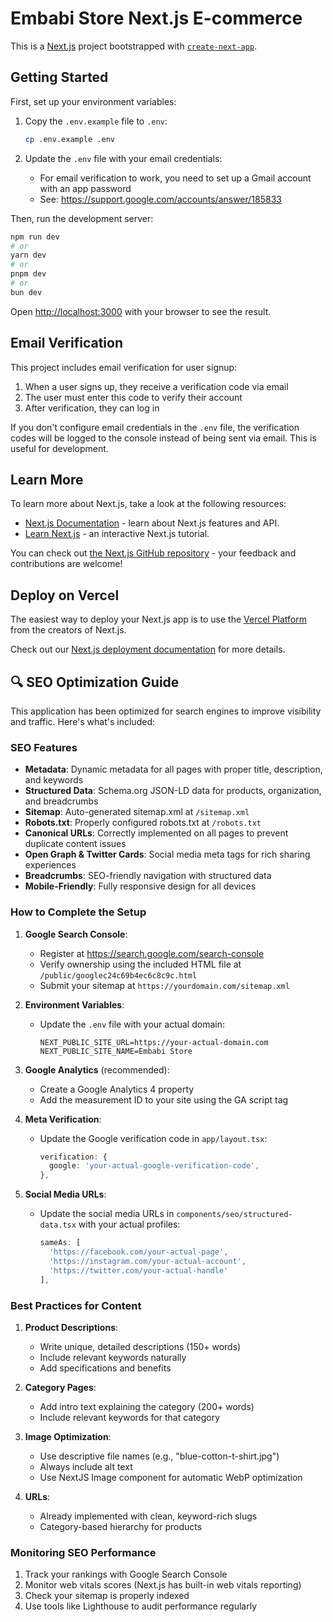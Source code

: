 # Embabi Store Next.js E-commerce

This is a [Next.js](https://nextjs.org) project bootstrapped with [`create-next-app`](https://nextjs.org/docs/app/api-reference/cli/create-next-app).

## Getting Started

First, set up your environment variables:

1. Copy the `.env.example` file to `.env`:
   ```bash
   cp .env.example .env
   ```

2. Update the `.env` file with your email credentials:
   - For email verification to work, you need to set up a Gmail account with an app password
   - See: https://support.google.com/accounts/answer/185833

Then, run the development server:

```bash
npm run dev
# or
yarn dev
# or
pnpm dev
# or
bun dev
```

Open [http://localhost:3000](http://localhost:3000) with your browser to see the result.

## Email Verification

This project includes email verification for user signup:

1. When a user signs up, they receive a verification code via email
2. The user must enter this code to verify their account
3. After verification, they can log in

If you don't configure email credentials in the `.env` file, the verification codes will be logged to the console instead of being sent via email. This is useful for development.

## Learn More

To learn more about Next.js, take a look at the following resources:

- [Next.js Documentation](https://nextjs.org/docs) - learn about Next.js features and API.
- [Learn Next.js](https://nextjs.org/learn) - an interactive Next.js tutorial.

You can check out [the Next.js GitHub repository](https://github.com/vercel/next.js) - your feedback and contributions are welcome!

## Deploy on Vercel

The easiest way to deploy your Next.js app is to use the [Vercel Platform](https://vercel.com/new?utm_medium=default-template&filter=next.js&utm_source=create-next-app&utm_campaign=create-next-app-readme) from the creators of Next.js.

Check out our [Next.js deployment documentation](https://nextjs.org/docs/app/building-your-application/deploying) for more details.

## 🔍 SEO Optimization Guide

This application has been optimized for search engines to improve visibility and traffic. Here's what's included:

### SEO Features
- **Metadata**: Dynamic metadata for all pages with proper title, description, and keywords
- **Structured Data**: Schema.org JSON-LD data for products, organization, and breadcrumbs
- **Sitemap**: Auto-generated sitemap.xml at `/sitemap.xml`
- **Robots.txt**: Properly configured robots.txt at `/robots.txt`
- **Canonical URLs**: Correctly implemented on all pages to prevent duplicate content issues
- **Open Graph & Twitter Cards**: Social media meta tags for rich sharing experiences
- **Breadcrumbs**: SEO-friendly navigation with structured data
- **Mobile-Friendly**: Fully responsive design for all devices

### How to Complete the Setup

1. **Google Search Console**:
   - Register at https://search.google.com/search-console
   - Verify ownership using the included HTML file at `/public/googlec24c69b4ec6c8c9c.html`
   - Submit your sitemap at `https://yourdomain.com/sitemap.xml`

2. **Environment Variables**:
   - Update the `.env` file with your actual domain:
     ```
     NEXT_PUBLIC_SITE_URL=https://your-actual-domain.com
     NEXT_PUBLIC_SITE_NAME=Embabi Store
     ```

3. **Google Analytics** (recommended):
   - Create a Google Analytics 4 property
   - Add the measurement ID to your site using the GA script tag

4. **Meta Verification**:
   - Update the Google verification code in `app/layout.tsx`:
     ```typescript
     verification: {
       google: 'your-actual-google-verification-code',
     },
     ```

5. **Social Media URLs**:
   - Update the social media URLs in `components/seo/structured-data.tsx` with your actual profiles:
     ```typescript
     sameAs: [
       'https://facebook.com/your-actual-page',
       'https://instagram.com/your-actual-account',
       'https://twitter.com/your-actual-handle'
     ],
     ```

### Best Practices for Content

1. **Product Descriptions**:
   - Write unique, detailed descriptions (150+ words)
   - Include relevant keywords naturally
   - Add specifications and benefits

2. **Category Pages**:
   - Add intro text explaining the category (200+ words)
   - Include relevant keywords for that category

3. **Image Optimization**:
   - Use descriptive file names (e.g., "blue-cotton-t-shirt.jpg")
   - Always include alt text
   - Use NextJS Image component for automatic WebP optimization

4. **URLs**:
   - Already implemented with clean, keyword-rich slugs
   - Category-based hierarchy for products

### Monitoring SEO Performance

1. Track your rankings with Google Search Console
2. Monitor web vitals scores (Next.js has built-in web vitals reporting)
3. Check your sitemap is properly indexed
4. Use tools like Lighthouse to audit performance regularly
